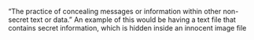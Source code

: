 “The practice of concealing messages or information within other non-secret text or data.” An example of this would be having a text file that contains secret information, which is hidden inside an innocent image file
